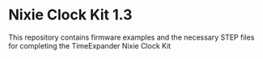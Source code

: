 # Nixie Clock Kit 1.3

This repository contains firmware examples and the necessary STEP files for completing the TimeExpander Nixie Clock Kit
